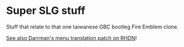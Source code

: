 # Super SLG stuff

Stuff that relate to that one taiwanese GBC bootleg Fire Emblem clone.

[See also Darrman's menu translation patch on RHDN](https://www.romhacking.net/translations/3107/)!
